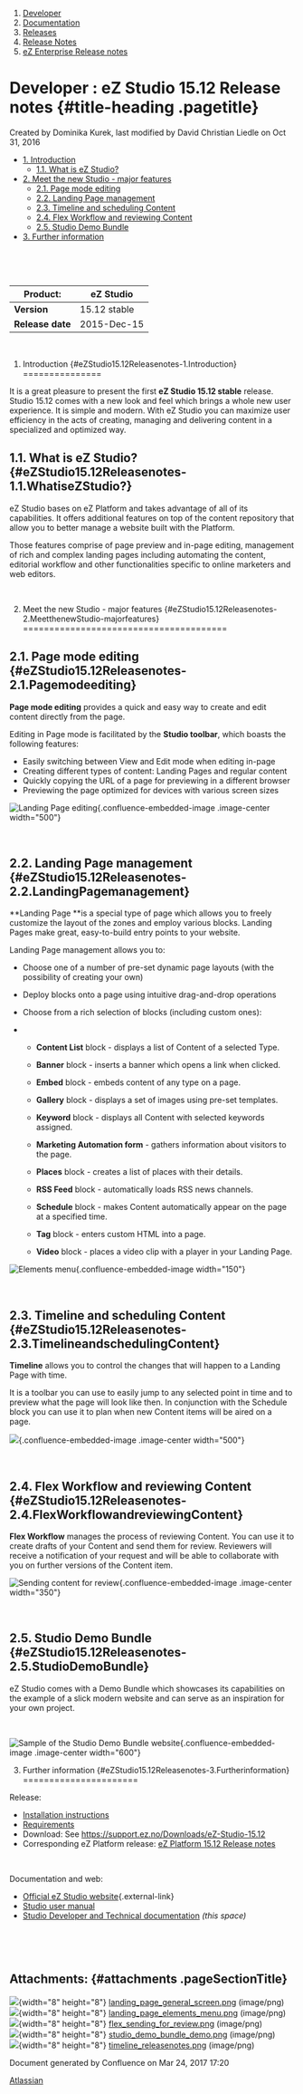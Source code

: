 1.  <span>[Developer](index.html)</span>
2.  <span>[Documentation](Documentation_31429504.html)</span>
3.  <span>[Releases](Releases_31429534.html)</span>
4.  <span>[Release Notes](Release-Notes_32867905.html)</span>
5.  <span>[eZ Enterprise Release
    notes](eZ-Enterprise-Release-notes_31430108.html)</span>

<span id="title-text"> Developer : eZ Studio 15.12 Release notes </span> {#title-heading .pagetitle}
========================================================================

Created by <span class="author"> Dominika Kurek</span>, last modified by
<span class="editor"> David Christian Liedle</span> on Oct 31, 2016

-   [1. Introduction](#eZStudio15.12Releasenotes-1.Introduction)
    -   [1.1. What is eZ
        Studio?](#eZStudio15.12Releasenotes-1.1.WhatiseZStudio?)
-   [2. Meet the new Studio - major
    features](#eZStudio15.12Releasenotes-2.MeetthenewStudio-majorfeatures)
    -   [2.1. Page mode
        editing](#eZStudio15.12Releasenotes-2.1.Pagemodeediting)
    -   [2.2. Landing Page
        management](#eZStudio15.12Releasenotes-2.2.LandingPagemanagement)
    -   [2.3. Timeline and scheduling
        Content](#eZStudio15.12Releasenotes-2.3.TimelineandschedulingContent)
    -   [2.4. Flex Workflow and reviewing
        Content](#eZStudio15.12Releasenotes-2.4.FlexWorkflowandreviewingContent)
    -   [2.5. Studio Demo
        Bundle](#eZStudio15.12Releasenotes-2.5.StudioDemoBundle)
-   [3. Further
    information](#eZStudio15.12Releasenotes-3.Furtherinformation)

 

 

| **Product:**     | eZ Studio    |
|------------------|--------------|
| **Version**      | 15.12 stable |
| **Release date** | 2015-Dec-15  |

 

1. Introduction {#eZStudio15.12Releasenotes-1.Introduction}
===============

It is a great pleasure to present the first **<span
class="inline-comment-marker"
data-ref="64d619c3-c289-4f3d-b3a6-d351ad87f56b">eZ Studio 15.12
stable</span>** release. Studio 15.12 comes with a new look and feel
which brings a whole new user experience. It is simple and modern. With
eZ Studio you can maximize user efficiency in the acts of creating,
managing and delivering content in a specialized and optimized way.

1.1. What is eZ Studio? {#eZStudio15.12Releasenotes-1.1.WhatiseZStudio?}
-----------------------

eZ Studio bases on eZ Platform and takes advantage of all of its
capabilities. It offers additional features on top of the content
repository that allow you to better manage a website built with the
<span class="inline-comment-marker"
data-ref="962e076a-a586-4469-983a-c27352493982">Platform</span>.

Those features comprise of page preview and <span
class="inline-comment-marker"
data-ref="9753d5ff-1e22-4ad9-9564-b97d357af1ae">in-page editing</span>,
management of rich and complex landing pages including automating the
content, editorial workflow and other functionalities specific to online
marketers and web editors.

 

2. Meet the new Studio - major features {#eZStudio15.12Releasenotes-2.MeetthenewStudio-majorfeatures}
=======================================

2.1. Page mode editing {#eZStudio15.12Releasenotes-2.1.Pagemodeediting}
----------------------

**Page mode editing** <span class="inline-comment-marker"
data-ref="2faae2c0-e488-45f7-ae74-55f4b7411138">pro</span>vides a quick
and easy way to create and edit content directly from the page.

Editing in Page mode is facilitated by the **Studio toolbar**, which
boasts the following features:

-   Easily switching between <span class="inline-comment-marker"
    data-ref="1bad8e06-a4e4-488d-a28d-7a4ceb8fa3b4">View and Edit mode
    when editing in-page  
    </span>
-   Creating different types of content: Landing Pages and regular
    content
-   Quickly copying the URL of a page for previewing in a different
    browser
-   Previewing the page optimized for devices with various screen sizes

<span
class="confluence-embedded-file-wrapper image-center-wrapper confluence-embedded-manual-size">![Landing
Page
editing](attachments/31430118/31430112.png){.confluence-embedded-image
.image-center width="500"}</span>

 

2.2. Landing Page management {#eZStudio15.12Releasenotes-2.2.LandingPagemanagement}
----------------------------

**Landing Page **is a special type of page which allows you to freely
customize the layout of the zones and employ various blocks. Landing
Pages make great, easy-to-build entry points to your website.

Landing Page management allows you to:

-   Choose one of a number of pre-set dynamic page layouts (with the
    possibility of creating your own)
-   Deploy blocks onto a page using intuitive drag-and-drop operations
-   Choose from a rich selection of blocks (including custom ones):

-   -   **Content List** block - displays a list of Content of a
        selected Type.
    -   **Banner** block - inserts a banner which opens a link
        when clicked.
    -   **Embed** block - embeds content of any <span
        class="inline-comment-marker"
        data-ref="6a224943-66d2-4d93-8206-97bc780d7b19">type</span> on
        a page.
    -   **Gallery** block - displays a set of images using
        pre-set templates.
    -   **Keyword** block - displays all Content with selected
        keywords assigned.
    -   **Marketing Automation form** - gathers information about
        visitors to the page.
    -   **Places** block - creates a list of places with their details.
    -   **RSS Feed** block - automatically loads RSS news channels.

    -   **Schedule** block - makes Content automatically appear on the
        page at a specified time.
    -   **Tag** block - enters custom HTML into a page.
    -   **Video** block - places a video clip with a player in your
        Landing Page.

<span
class="confluence-embedded-file-wrapper confluence-embedded-manual-size">![Elements
menu](attachments/31430118/31430113.png){.confluence-embedded-image
width="150"}</span>

 

2.3. Timeline and scheduling Content {#eZStudio15.12Releasenotes-2.3.TimelineandschedulingContent}
------------------------------------

**Timeline** allows you to control the changes that will happen to a
Landing Page with time.

It is a toolbar you can use to easily jump to any selected point in time
and to preview what the page will look like then. In conjunction with
the Schedule block you can use it to plan when new Content items will be
aired on a page.

<span
class="confluence-embedded-file-wrapper image-center-wrapper confluence-embedded-manual-size">![](attachments/31430118/31430116.png){.confluence-embedded-image
.image-center width="500"}</span>

 

2.4. Flex Workflow and reviewing Content {#eZStudio15.12Releasenotes-2.4.FlexWorkflowandreviewingContent}
----------------------------------------

**Flex Workflow** manages the process of reviewing Content. You can use
it to create drafts of your Content and send them for review. Reviewers
will receive a notification of your request and will be able to
collaborate with you on further versions of the Content item.

<span
class="confluence-embedded-file-wrapper image-center-wrapper confluence-embedded-manual-size">![Sending
content for
review](attachments/31430118/31430114.png){.confluence-embedded-image
.image-center width="350"}</span>

 

2.5. Studio Demo Bundle {#eZStudio15.12Releasenotes-2.5.StudioDemoBundle}
-----------------------

eZ Studio comes with a Demo Bundle which showcases its capabilities on
the example of a slick modern website and can serve as an inspiration
for your own <span class="inline-comment-marker"
data-ref="623deffc-d9c9-4ad2-ab18-697a3b1876a8">project.</span>

 

<span
class="confluence-embedded-file-wrapper image-center-wrapper confluence-embedded-manual-size">![Sample
of the Studio Demo Bundle
website](attachments/31430118/31430115.png){.confluence-embedded-image
.image-center width="600"}</span>

3. Further information {#eZStudio15.12Releasenotes-3.Furtherinformation}
======================

Release:

-   [Installation
    instructions](https://doc.ez.no/display/DEVELOPER/Step+1%3A+Installation)
-   <span
    style="color: rgb(0,51,102);">[Requirements](https://doc.ez.no/pages/viewpage.action?pageId=31429536)</span>
-   Download: See <https://support.ez.no/Downloads/eZ-Studio-15.12>
-   Corresponding eZ Platform release: [eZ Platform 15.12 Release
    notes](eZ-Platform-15.12-Release-notes_31430093.html)

 

Documentation and web:

-   [Official eZ Studio website](http://ezstudio.com/){.external-link}
-   [Studio user manual](https://doc.ez.no/display/USER/Documentation)
-   [Studio Developer and Technical
    documentation](https://doc.ez.no/display/DEVELOPER/Documentation) *(this space)*

 

 

Attachments: {#attachments .pageSectionTitle}
------------

![](images/icons/bullet_blue.gif){width="8" height="8"}
[landing\_page\_general\_screen.png](attachments/31430118/31430112.png)
(image/png)  
![](images/icons/bullet_blue.gif){width="8" height="8"}
[landing\_page\_elements\_menu.png](attachments/31430118/31430113.png)
(image/png)  
![](images/icons/bullet_blue.gif){width="8" height="8"}
[flex\_sending\_for\_review.png](attachments/31430118/31430114.png)
(image/png)  
![](images/icons/bullet_blue.gif){width="8" height="8"}
[studio\_demo\_bundle\_demo.png](attachments/31430118/31430115.png)
(image/png)  
![](images/icons/bullet_blue.gif){width="8" height="8"}
[timeline\_releasenotes.png](attachments/31430118/31430116.png)
(image/png)  

Document generated by Confluence on Mar 24, 2017 17:20

[Atlassian](http://www.atlassian.com/)


